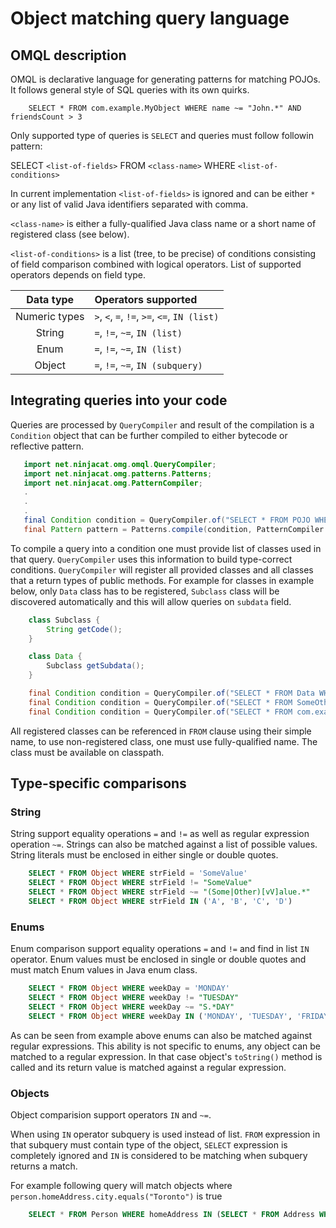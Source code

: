 # Object matching query language


## OMQL description

OMQL is declarative language for generating patterns for matching POJOs. It follows general style of SQL queries with its
own quirks.

```
    SELECT * FROM com.example.MyObject WHERE name ~= "John.*" AND friendsCount > 3 
```

Only supported type of queries is `SELECT` and queries must follow followin pattern:

SELECT `<list-of-fields>` FROM `<class-name>` WHERE `<list-of-conditions>`

 In current implementation `<list-of-fields>` is ignored and can be either `*` or any list of valid Java identifiers
 separated with comma.
 
 `<class-name>` is either a fully-qualified Java class name or a short name of registered class (see below).
 
 `<list-of-conditions>` is a list (tree, to be precise) of conditions consisting of field comparison combined with logical 
 operators. List of supported operators depends on field type.
 
 |  Data type          | Operators supported                    |
 |:-------------------:|:---------------------------------------|
 | Numeric types       | `>`, `<`, `=`,  `!=`, `>=`, `<=`, `IN (list)` |
 | String              | `=`, `!=`, `~=`, `IN (list)`           |
 | Enum                | `=`, `!=`, `~=`, `IN (list)`           |
 | Object              | `=`, `!=`, `~=`, `IN (subquery)`       |
 
  
 ## Integrating queries into your code
 
 Queries are processed by `QueryCompiler` and result of the compilation is a `Condition` object that can be further
 compiled to either bytecode or reflective pattern. 
 
 ```java
    import net.ninjacat.omg.omql.QueryCompiler;
    import net.ninjacat.omg.patterns.Patterns;
    import net.ninjacat.omg.PatternCompiler;
    .
    .
    .
    final Condition condition = QueryCompiler.of("SELECT * FROM POJO WHERE things > 3000 AND otherThings = 0", POJO.class);
    final Pattern pattern = Patterns.compile(condition, PatternCompiler.forClass(POJO.class)); 
``` 

To compile a query into a condition one must provide list of classes used in that query. `QueryCompiler` uses this 
information to build type-correct conditions. `QueryCompiler` will register all provided classes and all classes
that a return types of public methods. For example for classes in example below, only `Data` class has to be registered,
`Subclass` class will be discovered automatically and this will allow queries on `subdata` field.

```java
    class Subclass {
        String getCode();
    }

    class Data {
        Subclass getSubdata();
    }
```

```java
    final Condition condition = QueryCompiler.of("SELECT * FROM Data WHERE subdata IN (SELECT * FROM Subclass WHERE code = '1533')", Data.class); // Works
    final Condition condition = QueryCompiler.of("SELECT * FROM SomeOtherData", Data.class); // May work, if SomeOtherData class exist outside package
    final Condition condition = QueryCompiler.of("SELECT * FROM com.example.SomeOtherData"); // Will work if com.example.SomeOtherData exists  
```
All registered classes can be referenced in `FROM` clause using their simple name, to use non-registered class, one 
must use fully-qualified name. The class must be available on classpath.

## Type-specific comparisons

### String

String support equality operations `=` and `!=` as well as regular expression operation `~=`. Strings can also be matched
against a list of possible values.
String literals must be enclosed in either single or double quotes.

```sql
    SELECT * FROM Object WHERE strField = 'SomeValue'
    SELECT * FROM Object WHERE strField != "SomeValue"
    SELECT * FROM Object WHERE strField ~= "(Some|Other)[vV]alue.*"
    SELECT * FROM Object WHERE strField IN ('A', 'B', 'C', 'D')
```

### Enums

Enum comparison support equality operations `=` and `!=` and find in list `IN` operator. Enum values must be enclosed
in single or double quotes and must match Enum values in Java enum class.

```sql
    SELECT * FROM Object WHERE weekDay = 'MONDAY'
    SELECT * FROM Object WHERE weekDay != "TUESDAY"
    SELECT * FROM Object WHERE weekDay ~= "S.*DAY"
    SELECT * FROM Object WHERE weekDay IN ('MONDAY', 'TUESDAY', 'FRIDAY')
```

As can be seen from example above enums can also be matched against regular expressions. This ability is not specific to
enums, any object can be matched to a regular expression. In that case object's `toString()` method is called and
its return value is matched against a regular expression.

### Objects

Object comparision support operators `IN` and `~=`. 

When using `IN` operator subquery is used instead of list. `FROM` expression in that subquery must contain type of the
object, `SELECT` expression is completely ignored and `IN` is considered to be matching when subquery returns a match.

For example following query will match objects where `person.homeAddress.city.equals("Toronto")` is true
```sql
    SELECT * FROM Person WHERE homeAddress IN (SELECT * FROM Address WHERE city = 'Toronto')
```
